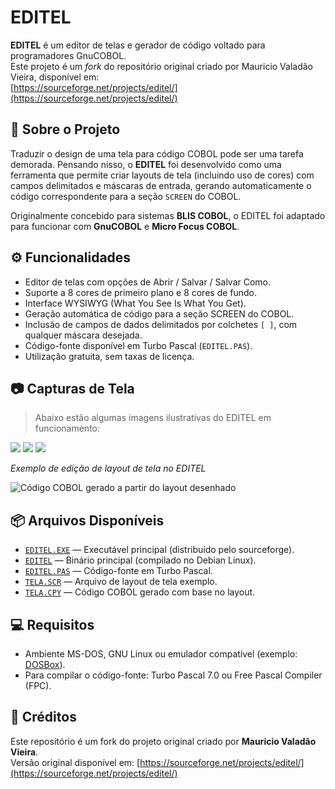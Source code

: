 # EDITEL

**EDITEL** é um editor de telas e gerador de código voltado para programadores GnuCOBOL.  
Este projeto é um *fork* do repositório original criado por Mauricio Valadão Vieira, disponível em:  
[https://sourceforge.net/projects/editel/](https://sourceforge.net/projects/editel/)

## 📌 Sobre o Projeto

Traduzir o design de uma tela para código COBOL pode ser uma tarefa demorada. Pensando nisso, o **EDITEL** foi desenvolvido como uma ferramenta que permite criar layouts de tela (incluindo uso de cores) com campos delimitados e máscaras de entrada, gerando automaticamente o código correspondente para a seção `SCREEN` do COBOL.

Originalmente concebido para sistemas **BLIS COBOL**, o EDITEL foi adaptado para funcionar com **GnuCOBOL** e **Micro Focus COBOL**.

## ⚙️ Funcionalidades

- Editor de telas com opções de Abrir / Salvar / Salvar Como.
- Suporte a 8 cores de primeiro plano e 8 cores de fundo.
- Interface WYSIWYG (What You See Is What You Get).
- Geração automática de código para a seção SCREEN do COBOL.
- Inclusão de campos de dados delimitados por colchetes `[ ]`, com qualquer máscara desejada.
- Código-fonte disponível em Turbo Pascal (`EDITEL.PAS`).
- Utilização gratuita, sem taxas de licença.

## 📷 Capturas de Tela

> Abaixo estão algumas imagens ilustrativas do EDITEL em funcionamento:

![](https://a.fsdn.com/con/app/proj/editel/screenshots/Screenshot%202023-12-08%20at%2019.32.44-73a95790.png/245/183/1) ![](https://a.fsdn.com/con/app/proj/editel/screenshots/Screenshot%202023-12-08%20at%2019.34.42-8e47d0d6.png/245/183/1) ![](https://a.fsdn.com/con/app/proj/editel/screenshots/Screenshot%202023-12-08%20at%2019.35.11-a0697fb2.png/245/183/1)

*Exemplo de edição de layout de tela no EDITEL*

![Código COBOL gerado a partir do layout desenhado](https://a.fsdn.com/con/app/proj/editel/screenshots/Screenshot%202023-12-08%20at%2019.35.53-bb38d9b4.png/245/183/1)

## 📦 Arquivos Disponíveis

- [`EDITEL.EXE`](https://sourceforge.net/projects/editel/files/Version%201.0/EDITEL.EXE/download?use_mirror=master) — Executável principal (distribuído pelo sourceforge).
- [`EDITEL`](https://sourceforge.net/projects/editel/files/Version%201.0/EDITEL.EXE/download?use_mirror=master) — Binário principal (compilado no Debian Linux).
- [`EDITEL.PAS`](https://github.com/fmarqueseti/editel/blob/main/EDITEL.PAS) — Código-fonte em Turbo Pascal.
- [`TELA.SCR`](https://github.com/fmarqueseti/editel/blob/main/TELA.SCR) — Arquivo de layout de tela exemplo.
- [`TELA.CPY`](https://github.com/fmarqueseti/editel/blob/main/TELA.CPY) — Código COBOL gerado com base no layout.

## 💻 Requisitos

- Ambiente MS-DOS, GNU Linux ou emulador compatível (exemplo: [DOSBox](https://www.dosbox.com/)).
- Para compilar o código-fonte: Turbo Pascal 7.0 ou Free Pascal Compiler (FPC).

## 📝 Créditos

Este repositório é um fork do projeto original criado por **Mauricio Valadão Vieira**.  
Versão original disponível em: [https://sourceforge.net/projects/editel/](https://sourceforge.net/projects/editel/)

